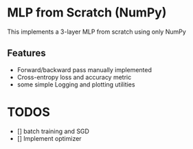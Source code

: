 # MLP from Scratch (NumPy)
This implements a 3-layer MLP from scratch using only NumPy

## Features
- Forward/backward pass manually implemented
- Cross-entropy loss and accuracy metric
- some simple Logging and plotting utilities


# TODOS
- [] batch training and SGD
- [] Implement optimizer